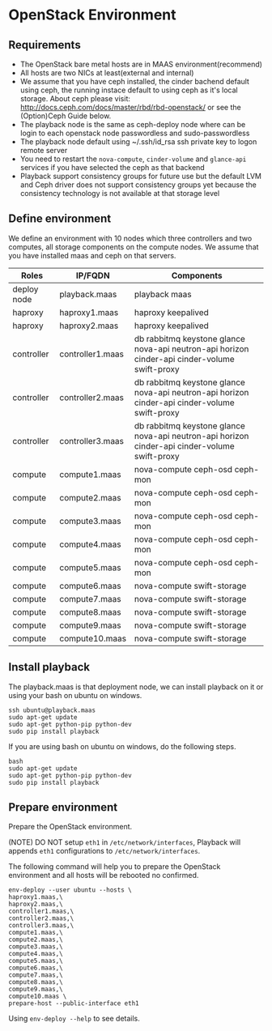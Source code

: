 # OpenStack Environment

## Requirements

* The OpenStack bare metal hosts are in MAAS environment(recommend)
* All hosts are two NICs at least(external and internal)
* We assume that you have ceph installed, the cinder bachend default using ceph, the running instace default to using ceph as it's local storage. About ceph please visit: http://docs.ceph.com/docs/master/rbd/rbd-openstack/ or see the (Option)Ceph Guide below.
* The playback node is the same as ceph-deploy node where can be login to each openstack node passwordless and sudo-passwordless
* The playback node default using ~/.ssh/id_rsa ssh private key to logon remote server
* You need to restart the `nova-compute`, `cinder-volume` and `glance-api` services if you have selected the ceph as that backend
* Playback support consistency groups for future use but the default LVM and Ceph driver does not support consistency groups yet because the consistency technology is not available at that storage level

## Define environment

We define an environment with 10 nodes which three controllers and two computes, all storage components on the compute nodes. We assume that you have installed maas and ceph on that servers.

| Roles         | IP/FQDN           | Components                                                                                    |
| ------------- | ----------------- | --------------------------------------------------------------------------------------------- |
| deploy node   | playback.maas     | playback maas                                                                                 |
| haproxy       | haproxy1.maas     | haproxy keepalived                                                                            |
| haproxy       | haproxy2.maas     | haproxy keepalived                                                                            |
| controller    | controller1.maas  | db rabbitmq keystone glance nova-api neutron-api horizon cinder-api cinder-volume swift-proxy |
| controller    | controller2.maas  | db rabbitmq keystone glance nova-api neutron-api horizon cinder-api cinder-volume swift-proxy |
| controller    | controller3.maas  | db rabbitmq keystone glance nova-api neutron-api horizon cinder-api cinder-volume swift-proxy |
| compute       | compute1.maas     | nova-compute ceph-osd ceph-mon                                                                |
| compute       | compute2.maas     | nova-compute ceph-osd ceph-mon                                                                |
| compute       | compute3.maas     | nova-compute ceph-osd ceph-mon                                                                |
| compute       | compute4.maas     | nova-compute ceph-osd ceph-mon                                                                |
| compute       | compute5.maas     | nova-compute ceph-osd ceph-mon                                                                |
| compute       | compute6.maas     | nova-compute swift-storage                                                                    |
| compute       | compute7.maas     | nova-compute swift-storage                                                                    |
| compute       | compute8.maas     | nova-compute swift-storage                                                                    |
| compute       | compute9.maas     | nova-compute swift-storage                                                                    |
| compute       | compute10.maas    | nova-compute swift-storage                                                                    |

## Install playback

The playback.maas is that deployment node, we can install playback on it or using your bash on ubuntu on windows.

    ssh ubuntu@playback.maas
    sudo apt-get update
    sudo apt-get python-pip python-dev
    sudo pip install playback

If you are using bash on ubuntu on windows, do the following steps.

    bash
    sudo apt-get update
    sudo apt-get python-pip python-dev
    sudo pip install playback

## Prepare environment

Prepare the OpenStack environment.

(NOTE) DO NOT setup `eth1` in `/etc/network/interfaces`, Playback will appends `eth1` configurations to `/etc/network/interfaces`.

The following command will help you to prepare the OpenStack environment and all hosts will be rebooted no confirmed.

    env-deploy --user ubuntu --hosts \
    haproxy1.maas,\
    haproxy2.maas,\
    controller1.maas,\
    controller2.maas,\
    controller3.maas,\
    compute1.maas,\
    compute2.maas,\
    compute3.maas,\
    compute4.maas,\
    compute5.maas,\
    compute6.maas,\
    compute7.maas,\
    compute8.maas,\
    compute9.maas,\
    compute10.maas \
    prepare-host --public-interface eth1

Using `env-deploy --help` to see details.

